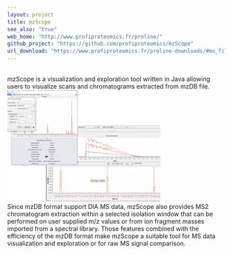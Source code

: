 ```yaml
---
layout: project
title: mzScope
see_also: "true"
web_home: "http://www.profiproteomics.fr/proline/"
github_project: "https://github.com/profiproteomics/mzScope"
url_download: "https://www.profiproteomics.fr/proline-downloads/#ms_files_toolset"
---
```

<br>
mzScope is a visualization and exploration tool written in Java allowing users to visualize scans and chromatograms extracted from mzDB file.
<br>
<a href="/images/mzscope.png" target="_blank">
    <img src="/images/mzscope.png" class="screenshot" style="width: 70%;" />
</a>

<br>
Since mzDB format support DIA MS data, mzScope also provides MS2 chromatogram extraction within a selected isolation window that can be performed on user supplied m/z values or from ion fragment masses imported from a spectral library. 
Those features combined with the efficiency of the mzDB format make mzScope a suitable tool for MS data visualization and exploration or for raw MS signal comparison.